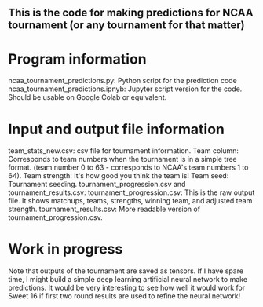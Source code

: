 ## This is the code for making predictions for NCAA tournament (or any tournament for that matter)

# Program information
ncaa_tournament_predictions.py: Python script for the prediction code
ncaa_tournament_predictions.ipnyb: Jupyter script version for the code. 
  Should be usable on Google Colab or equivalent.

# Input and output file information
team_stats_new.csv: csv file for tournament information. 
  Team column: Corresponds to team numbers when the tournament is in a simple tree format. 
    (team number 0 to 63 - corresponds to NCAA's team numbers 1 to 64).
  Team strength: It's how good you think the team is!
  Team seed: Tournament seeding. 
tournament_progression.csv and tournament_results.csv:
  tournament_progression.csv: This is the raw output file. It shows matchups, teams, strengths,
    winning team, and adjusted team strength.
  tournament_results.csv: More readable version of tournament_progression.csv.

# Work in progress
Note that outputs of the tournament are saved as tensors. If I have spare time, I might build a 
  simple deep learning artificial neural network to make predictions. It would be very interesting 
  to see how well it would work for Sweet 16 if first two round results are used to refine the
  neural network!
